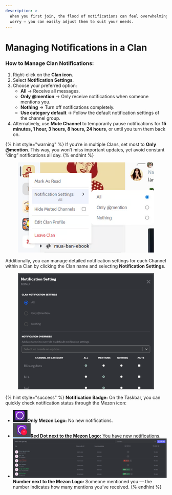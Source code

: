 ```yaml
---
description: >-
  When you first join, the flood of notifications can feel overwhelming. Don’t
  worry — you can easily adjust them to suit your needs.
---
```


# Managing Notifications in a Clan

### **How to Manage Clan Notifications:**

1. Right-click on the **Clan icon**.
2. Select **Notification Settings**.
3. Choose your preferred option:
   * **All** → Receive all messages.
   * **Only @mention** → Only receive notifications when someone mentions you.
   * **Nothing** → Turn off notifications completely.
   * **Use category default** → Follow the default notification settings of the channel group.
4. Alternatively, use **Mute Channel** to temporarily pause notifications for **15 minutes, 1 hour, 3 hours, 8 hours, 24 hours**, or until you turn them back on.

{% hint style="warning" %}
If you’re in multiple Clans, set most to **Only @mention**. This way, you won’t miss important updates, yet avoid constant “ding” notifications all day.
{% endhint %}

<figure><img src="../../../.gitbook/assets/image (64).png" alt=""><figcaption></figcaption></figure>

Additionally, you can manage detailed notification settings for each Channel within a Clan by clicking the Clan name and selecting **Notification Settings**.

<figure><img src="../../../.gitbook/assets/image (1) (1).png" alt=""><figcaption></figcaption></figure>

{% hint style="success" %}
**Notification Badge:** On the Taskbar, you can quickly check notification status through the Mezon icon:

* <img src="../../../.gitbook/assets/image (2) (1).png" alt="" data-size="line">**Only Mezon Logo:** No new notifications.
* <img src="../../../.gitbook/assets/image (3) (1).png" alt="" data-size="line">**Red Dot next to the Mezon Logo:** You have new notifications.
* <img src="../../../.gitbook/assets/image (157).png" alt="" data-size="line">**Number next to the Mezon Logo:** Someone mentioned you — the number indicates how many mentions you’ve received.
{% endhint %}
